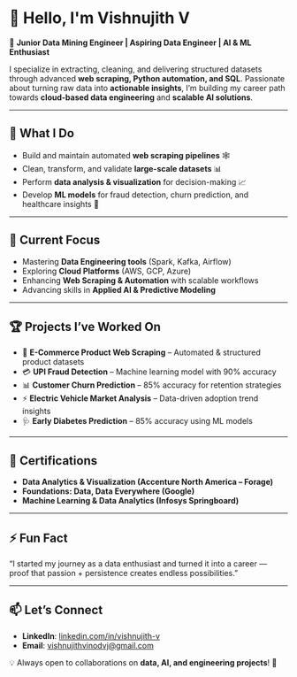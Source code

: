 # 👋 Hello, I'm Vishnujith V  

🚀 **Junior Data Mining Engineer | Aspiring Data Engineer | AI & ML Enthusiast**  

I specialize in extracting, cleaning, and delivering structured datasets through advanced **web scraping, Python automation, and SQL**. Passionate about turning raw data into **actionable insights**, I’m building my career path towards **cloud-based data engineering** and **scalable AI solutions**.  

---

## 💼 What I Do  
- Build and maintain automated **web scraping pipelines** 🕸️  
- Clean, transform, and validate **large-scale datasets** 📊  
- Perform **data analysis & visualization** for decision-making 📈  
- Develop **ML models** for fraud detection, churn prediction, and healthcare insights 🤖  

---

## 🌱 Current Focus  
- Mastering **Data Engineering tools** (Spark, Kafka, Airflow)  
- Exploring **Cloud Platforms** (AWS, GCP, Azure)  
- Enhancing **Web Scraping & Automation** with scalable workflows  
- Advancing skills in **Applied AI & Predictive Modeling**  

---

## 🏆 Projects I’ve Worked On  
- 🛒 **E-Commerce Product Web Scraping** – Automated & structured product datasets  
- 💳 **UPI Fraud Detection** – Machine learning model with 90% accuracy  
- 📊 **Customer Churn Prediction** – 85% accuracy for retention strategies  
- ⚡ **Electric Vehicle Market Analysis** – Data-driven adoption trend insights  
- 🩺 **Early Diabetes Prediction** – 85% accuracy using ML models  

---

## 📜 Certifications  
- **Data Analytics & Visualization (Accenture North America – Forage)**  
- **Foundations: Data, Data Everywhere (Google)**  
- **Machine Learning & Data Analytics (Infosys Springboard)**  

---

## ⚡ Fun Fact  
“I started my journey as a data enthusiast and turned it into a career — proof that passion + persistence creates endless possibilities.”  

---

## 📫 Let’s Connect  
- **LinkedIn**: [linkedin.com/in/vishnujith-v](https://www.linkedin.com/in/vishnujith-v)  
- **Email**: vishnujithvinodvj@gmail.com  

💡 Always open to collaborations on **data, AI, and engineering projects**! 🚀  
